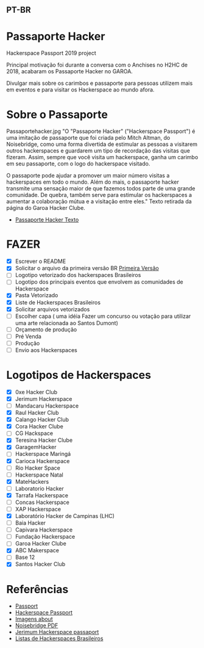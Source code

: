 ## PT-BR

# Passaporte Hacker
Hackerspace Passport 2019 project

Principal motivação foi durante a conversa com o Anchises no H2HC de 2018, acabaram os Passaporte Hacker no GAROA.

Divulgar mais sobre os carimbos e passaporte para pessoas utilizem mais em eventos e para visitar os Hackerspace ao mundo afora.

# Sobre o Passaporte
Passaportehacker.jpg
"O "Passaporte Hacker" ("Hackerspace Passport") é uma imitação de passaporte que foi criada pelo Mitch Altman, do Noisebridge, como uma forma divertida de estimular as pessoas a visitarem outros hackerspaces e guardarem um tipo de recordação das visitas que fizeram. Assim, sempre que você visita um hackerspace, ganha um carimbo em seu passaporte, com o logo do hackerspace visitado.

O passaporte pode ajudar a promover um maior número visitas a hackerspaces em todo o mundo. Além do mais, o passaporte hacker transmite uma sensação maior de que fazemos todos parte de uma grande comunidade. De quebra, também serve para estimular os hackerspaces a aumentar a colaboração mútua e a visitação entre eles."
Texto retirada da página do Garoa Hacker Clube. 
- [Passaporte Hacker Texto](https://garoa.net.br/wiki/Passaporte_Hacker)

# FAZER
- [x] Escrever o README
- [x] Solicitar o arquivo da primeira versão BR [Primeira Versão](https://www.slideshare.net/anchises/hacker-passport-brazil)
- [ ] Logotipo vetorizado dos hackerspaces Brasileiros
- [ ] Logotipo dos principais eventos que envolvem as comunidades de Hackerspace
- [x] Pasta Vetorizado
- [x] Liste de Hackerspaces Brasileiros
- [x] Solicitar arquivos vetorizados
- [ ] Escolher capa ( uma idéia Fazer um concurso ou votação para utilizar uma arte relacionada ao Santos Dumont)
- [ ] Orçamento de produção
- [ ] Pré Venda
- [ ] Produção
- [ ] Envio aos Hackerspaces

# Logotipos de Hackerspaces

- [x] 0xe Hacker Club
- [x] Jerimum Hackerspace
- [ ] Mandacaru Hackerspace
- [x] Raul Hacker Club
- [x] Calango Hacker Club
- [x] Cora Hacker Clube
- [ ] CG Hackspace
- [x] Teresina Hacker Clube
- [x] GaragemHacker
- [ ] Hackerspace Maringá
- [x] Carioca Hackerspace
- [ ] Rio Hacker Space
- [ ] Hackerspace Natal
- [x] MateHackers
- [ ] Laboratorio Hacker
- [x] Tarrafa Hackerspace
- [ ] Concas Hackerspace
- [ ] XAP Hackerspace
- [x] Laboratório Hacker de Campinas (LHC)
- [ ] Baia Hacker
- [ ] Capivara Hackerspace
- [ ] Fundação Hackerspace
- [ ] Garoa Hacker Clube
- [x] ABC Makerspace
- [ ] Base 12
- [x] Santos Hacker Club

# Referências 
- [Passport](https://www.noisebridge.net/wiki/Passport)
- [Hackerspace Passport](https://www.seeedstudio.com/depot/hackerspace-passport-p-1027.html)
- [Imagens about](https://www.flickr.com/groups/1718510@N24/)
- [Noisebridge PDF](https://www.noisebridge.net/images/0/0c/Hackerpass08.pdf)
- [Jerimum Hackerspace passaport](https://github.com/alexaquino/jerimum_hackerspace_passport)
- [Listas de Hackerspaces Brasileiros](https://dumonths.github.io/lista)
